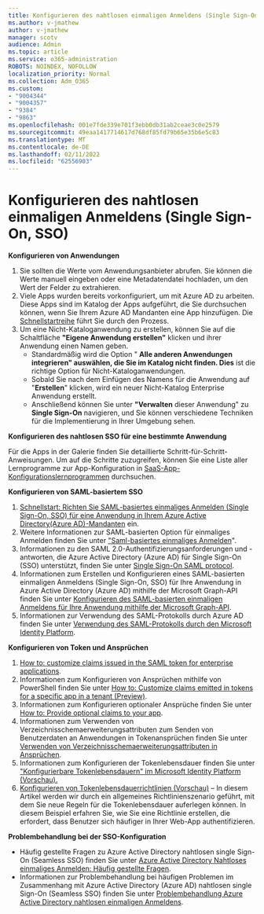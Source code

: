 ```yaml
---
title: Konfigurieren des nahtlosen einmaligen Anmeldens (Single Sign-On, SSO)
ms.author: v-jmathew
author: v-jmathew
manager: scotv
audience: Admin
ms.topic: article
ms.service: o365-administration
ROBOTS: NOINDEX, NOFOLLOW
localization_priority: Normal
ms.collection: Adm_O365
ms.custom:
- "9004344"
- "9004357"
- "9384"
- "9863"
ms.openlocfilehash: 001e7fde339e701f3ebb0db31ab2ceae3c0e2579
ms.sourcegitcommit: 49eaa1417714617d768df85fd79b65e35b6e5c83
ms.translationtype: MT
ms.contentlocale: de-DE
ms.lasthandoff: 02/11/2022
ms.locfileid: "62556903"
---
```

# <a name="configure-seamless-single-sign-on-sso"></a>Konfigurieren des nahtlosen einmaligen Anmeldens (Single Sign-On, SSO)

**Konfigurieren von Anwendungen**

1. Sie sollten die Werte vom Anwendungsanbieter abrufen. Sie können die Werte manuell eingeben oder eine Metadatendatei hochladen, um den Wert der Felder zu extrahieren.
2. Viele Apps wurden bereits vorkonfiguriert, um mit Azure AD zu arbeiten. Diese Apps sind im Katalog der Apps aufgeführt, die Sie durchsuchen können, wenn Sie Ihrem Azure AD Mandanten eine App hinzufügen. Die [Schnellstartreihe](https://docs.microsoft.com/azure/active-directory/manage-apps/add-application-portal-configure) führt Sie durch den Prozess.
3. Um eine Nicht-Kataloganwendung zu erstellen, können Sie auf die Schaltfläche **"Eigene Anwendung erstellen"** klicken und ihrer Anwendung einen Namen geben.
    - Standardmäßig wird die Option " **Alle anderen Anwendungen integrieren" auswählen, die Sie im Katalog nicht finden. Dies** ist die richtige Option für Nicht-Kataloganwendungen.
    - Sobald Sie nach dem Einfügen des Namens für die Anwendung auf "**Erstellen**" klicken, wird ein neuer Nicht-Katalog Enterprise Anwendung erstellt.
    - Anschließend können Sie unter **"Verwalten** dieser Anwendung" zu **Single Sign-On** navigieren, und Sie können verschiedene Techniken für die Implementierung in Ihrer Umgebung sehen.

**Konfigurieren des nahtlosen SSO für eine bestimmte Anwendung**

Für die Apps in der Galerie finden Sie detaillierte Schritt-für-Schritt-Anweisungen. Um auf die Schritte zuzugreifen, können Sie eine Liste aller Lernprogramme zur App-Konfiguration in [SaaS-App-Konfigurationslernprogrammen](https://docs.microsoft.com/azure/active-directory/saas-apps/tutorial-list) durchsuchen.

**Konfigurieren von SAML-basiertem SSO**

1. [Schnellstart: Richten Sie SAML-basiertes einmaliges Anmelden (Single Sign-On, SSO) für eine Anwendung in Ihrem Azure Active Directory(Azure AD)-Mandanten](https://docs.microsoft.com/azure/active-directory/manage-apps/add-application-portal-setup-sso) ein.
2. Weitere Informationen zur SAML-basierten Option für einmaliges Anmelden finden Sie unter ["Saml-basiertes einmaliges Anmelden](https://docs.microsoft.com/azure/active-directory/manage-apps/configure-saml-single-sign-on)".
3. Informationen zu den SAML 2.0-Authentifizierungsanforderungen und -antworten, die Azure Active Directory (Azure AD) für Single Sign-On (SSO) unterstützt, finden Sie unter [Single Sign-On SAML protocol](https://docs.microsoft.com/azure/active-directory/develop/single-sign-on-saml-protocol).
4. Informationen zum Erstellen und Konfigurieren eines SAML-basierten einmaligen Anmeldens (Single Sign-On, SSO) für Ihre Anwendung in Azure Active Directory (Azure AD) mithilfe der Microsoft Graph-API finden Sie unter [Konfigurieren des SAML-basierten einmaligen Anmeldens für Ihre Anwendung mithilfe der Microsoft Graph-API](https://docs.microsoft.com/graph/application-saml-sso-configure-api).
5. Informationen zur Verwendung des SAML-Protokolls durch Azure AD finden Sie unter [Verwendung des SAML-Protokolls durch den Microsoft Identity Platform](https://docs.microsoft.com/azure/active-directory/develop/active-directory-saml-protocol-reference).

**Konfigurieren von Token und Ansprüchen**

1. [How to: customize claims issued in the SAML token for enterprise applications](https://docs.microsoft.com/azure/active-directory/develop/active-directory-saml-claims-customization).
2. Informationen zum Konfigurieren von Ansprüchen mithilfe von PowerShell finden Sie unter [How to: Customize claims emitted in tokens for a specific app in a tenant (Preview)](https://docs.microsoft.com/azure/active-directory/develop/active-directory-claims-mapping).
3. Informationen zum Konfigurieren optionaler Ansprüche finden Sie unter [How to: Provide optional claims to your app](https://docs.microsoft.com/azure/active-directory/develop/active-directory-optional-claims).
4. Informationen zum Verwenden von Verzeichnisschemaerweiterungsattributen zum Senden von Benutzerdaten an Anwendungen in Tokenansprüchen finden Sie unter [Verwenden von Verzeichnisschemaerweiterungsattributen in Ansprüchen](https://docs.microsoft.com/azure/active-directory/develop/active-directory-schema-extensions).
5. Informationen zum Konfigurieren der Tokenlebensdauer finden Sie unter ["Konfigurierbare Tokenlebensdauern" im Microsoft Identity Platform (Vorschau).](https://docs.microsoft.com/azure/active-directory/develop/active-directory-configurable-token-lifetimes)
6. [Konfigurieren von Tokenlebensdauerrichtlinien (Vorschau)](https://docs.microsoft.com/azure/active-directory/develop/configure-token-lifetimes) – In diesem Artikel werden wir durch ein allgemeines Richtlinienszenario geführt, mit dem Sie neue Regeln für die Tokenlebensdauer auferlegen können. In diesem Beispiel erfahren Sie, wie Sie eine Richtlinie erstellen, die erfordert, dass Benutzer sich häufiger in Ihrer Web-App authentifizieren.

**Problembehandlung bei der SSO-Konfiguration**

- Häufig gestellte Fragen zu Azure Active Directory nahtlosen single Sign-On (Seamless SSO) finden Sie unter [Azure Active Directory Nahtloses einmaliges Anmelden: Häufig gestellte Fragen](https://docs.microsoft.com/azure/active-directory/hybrid/how-to-connect-sso-faq).
- Informationen zur Problembehandlung bei häufigen Problemen im Zusammenhang mit Azure Active Directory (Azure AD) nahtlosen single Sign-On (Seamless SSO) finden Sie unter [Problembehandlung Azure Active Directory nahtlosen einmaligen Anmeldens](https://docs.microsoft.com/azure/active-directory/hybrid/tshoot-connect-sso).
